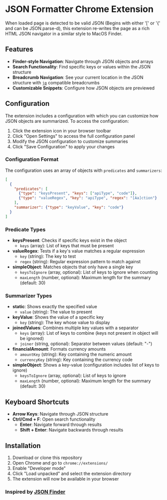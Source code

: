 # JSON Formatter Chrome Extension

When loaded page is detected to be valid JSON (Begins with either '[' or '{' and can be JSON.parse-d), this extension re-writes the page as a rich HTML JSON navigator in a similar style to MacOS Finder.

## Features

- **Finder-style Navigation**: Navigate through JSON objects and arrays
- **Search Functionality**: Find specific keys or values within the JSON structure
- **Breadcrumb Navigation**: See your current location in the JSON structure with [`jq`](https://jqlang.org/) compatible breadcrumbs
- **Customizable Snippets**: Configure how JSON objects are previewed

## Configuration

The extension includes a configuration with which you can customize how JSON objects are summarized. To access the configuration:

1. Click the extension icon in your browser toolbar
2. Click "Open Settings" to access the full configuration panel
3. Modify the JSON configuration to customize summaries
4. Click "Save Configuration" to apply your changes

### Configuration Format

The configuration uses an array of objects with `predicates` and `summarizers`:

```json
[
  {
    "predicates": [
      {"type": "keysPresent", "keys": ["apiType", "code"]},
      {"type": "valueRegex", "key": "apiType", "regex": "[Aa]ction"}
    ],
    "summarizer": {"type": "keyValue", "key": "code"}
  }
]
```

### Predicate Types

- **keysPresent**: Checks if specific keys exist in the object
  - `keys` (array): List of keys that must be present
- **valueRegex**: Tests if a key's value matches a regular expression
  - `key` (string): The key to test
  - `regex` (string): Regular expression pattern to match against
- **simpleObject**: Matches objects that only have a single key
  - `keysToIgnore` (array, optional): List of keys to ignore when counting
  - `maxLength` (number, optional): Maximum length for the summary (default: 30)

### Summarizer Types

- **static**: Shows exactly the specified value
  - `value` (string): The value to present
- **keyValue**: Shows the value of a specific key
  - `key` (string): The key whose value to display
- **joinedValues**: Combines multiple key values with a separator
  - `keys` (array): List of keys to combine (keys not present in object will be ignored)
  - `joiner` (string, optional): Separator between values (default: "-")
- **financialAmount**: Formats currency amounts
  - `amountKey` (string): Key containing the numeric amount
  - `currencyKey` (string): Key containing the currency code
- **simpleObject**: Shows a key-value (configuration includes list of keys to ignore)
  - `keysToIgnore` (array, optional): List of keys to ignore
  - `maxLength` (number, optional): Maximum length for the summary (default: 30)

## Keyboard Shortcuts

- **Arrow Keys**: Navigate through JSON structure
- **Ctrl/Cmd + F**: Open search functionality
  - **Enter**: Navigate forward through results
  - **Shift + Enter**: Navigate backwards through results

## Installation

1. Download or clone this repository
2. Open Chrome and go to `chrome://extensions/`
3. Enable "Developer mode"
4. Click "Load unpacked" and select the extension directory
5. The extension will now be available in your browser

### Inspired by [JSON Finder](https://github.com/rapee/jsonfinder)